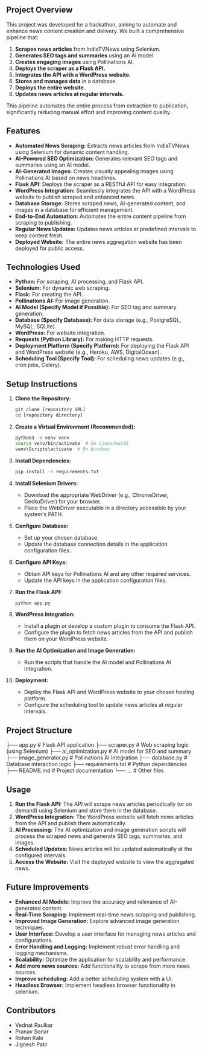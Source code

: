 ## Project Overview

This project was developed for a hackathon, aiming to automate and enhance news content creation and delivery. We built a comprehensive pipeline that:

1.  **Scrapes news articles** from IndiaTVNews using Selenium.
2.  **Generates SEO tags and summaries** using an AI model.
3.  **Creates engaging images** using Pollinations AI.
4.  **Deploys the scraper as a Flask API.**
5.  **Integrates the API with a WordPress website.**
6.  **Stores and manages data** in a database.
7.  **Deploys the entire website.**
8.  **Updates news articles at regular intervals.**

This pipeline automates the entire process from extraction to publication, significantly reducing manual effort and improving content quality.

## Features

* **Automated News Scraping:** Extracts news articles from IndiaTVNews using Selenium for dynamic content handling.
* **AI-Powered SEO Optimization:** Generates relevant SEO tags and summaries using an AI model.
* **AI-Generated Images:** Creates visually appealing images using Pollinations AI based on news headlines.
* **Flask API:** Deploys the scraper as a RESTful API for easy integration.
* **WordPress Integration:** Seamlessly integrates the API with a WordPress website to publish scraped and enhanced news.
* **Database Storage:** Stores scraped news, AI-generated content, and images in a database for efficient management.
* **End-to-End Automation:** Automates the entire content pipeline from scraping to publishing.
* **Regular News Updates:** Updates news articles at predefined intervals to keep content fresh.
* **Deployed Website:** The entire news aggregation website has been deployed for public access.

## Technologies Used

* **Python:** For scraping, AI processing, and Flask API.
* **Selenium:** For dynamic web scraping.
* **Flask:** For creating the API.
* **Pollinations AI:** For image generation.
* **AI Model (Specify Model if Possible):** For SEO tag and summary generation.
* **Database (Specify Database):** For data storage (e.g., PostgreSQL, MySQL, SQLite).
* **WordPress:** For website integration.
* **Requests (Python Library):** For making HTTP requests.
* **Deployment Platform (Specify Platform):** For deploying the Flask API and WordPress website (e.g., Heroku, AWS, DigitalOcean).
* **Scheduling Tool (Specify Tool):** For scheduling news updates (e.g., cron jobs, Celery).

## Setup Instructions

1.  **Clone the Repository:**

    ```bash
    git clone [repository URL]
    cd [repository directory]
    ```

2.  **Create a Virtual Environment (Recommended):**

    ```bash
    python3 -m venv venv
    source venv/bin/activate  # On Linux/macOS
    venv\Scripts\activate  # On Windows
    ```

3.  **Install Dependencies:**

    ```bash
    pip install -r requirements.txt
    ```

4.  **Install Selenium Drivers:**

    * Download the appropriate WebDriver (e.g., ChromeDriver, GeckoDriver) for your browser.
    * Place the WebDriver executable in a directory accessible by your system's PATH.

5.  **Configure Database:**

    * Set up your chosen database.
    * Update the database connection details in the application configuration files.

6.  **Configure API Keys:**

    * Obtain API keys for Pollinations AI and any other required services.
    * Update the API keys in the application configuration files.

7.  **Run the Flask API:**

    ```bash
    python app.py
    ```

8.  **WordPress Integration:**

    * Install a plugin or develop a custom plugin to consume the Flask API.
    * Configure the plugin to fetch news articles from the API and publish them on your WordPress website.

9.  **Run the AI Optimization and Image Generation:**

    * Run the scripts that handle the AI model and Pollinations AI integration.

10. **Deployment:**

    * Deploy the Flask API and WordPress website to your chosen hosting platform.
    * Configure the scheduling tool to update news articles at regular intervals.

## Project Structure

├── app.py # Flask API application ├── scraper.py # Web scraping logic (using Selenium) ├── ai_optimization.py # AI model for SEO and summary ├── image_generator.py # Pollinations AI integration ├── database.py # Database interaction logic ├── requirements.txt # Python dependencies ├── README.md # Project documentation └── ... # Other files

## Usage

1.  **Run the Flask API:** The API will scrape news articles periodically (or on demand) using Selenium and store them in the database.
2.  **WordPress Integration:** The WordPress website will fetch news articles from the API and publish them automatically.
3.  **AI Processing:** The AI optimization and image generation scripts will process the scraped news and generate SEO tags, summaries, and images.
4.  **Scheduled Updates:** News articles will be updated automatically at the configured intervals.
5.  **Access the Website:** Visit the deployed website to view the aggregated news.

## Future Improvements

* **Enhanced AI Models:** Improve the accuracy and relevance of AI-generated content.
* **Real-Time Scraping:** Implement real-time news scraping and publishing.
* **Improved Image Generation:** Explore advanced image generation techniques.
* **User Interface:** Develop a user interface for managing news articles and configurations.
* **Error Handling and Logging:** Implement robust error handling and logging mechanisms.
* **Scalability:** Optimize the application for scalability and performance.
* **Add more news sources:** Add functionality to scrape from more news sources.
* **Improve scheduling:** Add a better scheduling system with a UI.
* **Headless Browser:** Implement headless browser functionality in selenium.

## Contributors

* Vednat Raulkar
* Pranav Sonar
* Rohan Kale
* Jignesh Patil